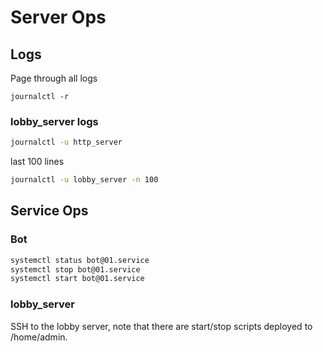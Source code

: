 # Server Ops

## Logs
Page through all logs
```
journalctl -r
```

### lobby_server logs

```bash
journalctl -u http_server
```

last 100 lines
```bash
journalctl -u lobby_server -n 100
```

## Service Ops

### Bot
```bash
systemctl status bot@01.service
systemctl stop bot@01.service
systemctl start bot@01.service
```

### lobby_server

SSH to the lobby server, note that there are start/stop scripts deployed
to /home/admin.
